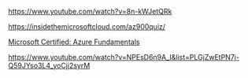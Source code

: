 
https://www.youtube.com/watch?v=8n-kWJetQRk


https://insidethemicrosoftcloud.com/az900quiz/

[Microsoft Certified: Azure Fundamentals](https://learn.microsoft.com/en-us/credentials/certifications/azure-fundamentals/?tab=tab-learning-paths&practice-assessment-type=certification)


https://www.youtube.com/watch?v=NPEsD6n9A_I&list=PLGjZwEtPN7j-Q59JYso3L4_yoCjj2syrM
